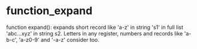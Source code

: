 # function_expand
 
 function expand(): expands short record like 'a-z' in string 's1' in full list
 'abc...xyz' in string s2. Letters in any register, numbers and records
 like 'a-b-c', 'a-z0-9' and '-a-z' consider too.
